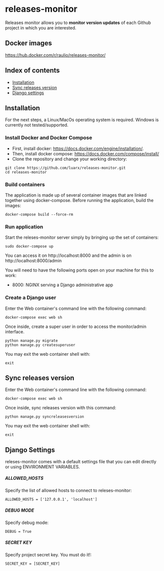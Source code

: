# releases-monitor
Releases monitor allows you to **monitor version updates** of each Github project in which you are interested.

## Docker images
https://hub.docker.com/r/raulio/releases-monitor/

## Index of contents

- [Installation](#installation)
- [Sync releases version](#sync-releases-version)
- [Django settings](#django-settings)

Installation
------------

For the next steps, a Linux/MacOs operating system is required. Windows is currently not tested/supported.

### Install Docker and Docker Compose
* First, install docker: https://docs.docker.com/engine/installation/.
* Then, install docker compose: https://docs.docker.com/compose/install/
* Clone the repository and change your working directory:

```
git clone https://github.com/luarx/releases-monitor.git
cd releases-monitor
```

### Build containers
The application is made up of several container images that are linked together using docker-compose. Before running the application, build the images:

`docker-compose build --force-rm`

### Run application
Start the releses-monitor server simply by bringing up the set of containers:

`sudo docker-compose up`

You can access it on http://localhost:8000 and the admin is on http://localhost:8000/admin

You will need to have the following ports open on your machine for this to work:
- 8000: NGINX serving a Django administrative app

### Create a Django user
Enter the Web container's command line with the following command:

```
docker-compose exec web sh
```

Once inside, create a super user in order to access the monitor/admin interface.

```
python manage.py migrate
python manage.py createsuperuser
```

You may exit the web container shell with:

```
exit
```

Sync releases version
------------

Enter the Web container's command line with the following command:

```
docker-compose exec web sh
```

Once inside, sync releases version with this command:

```
python manage.py syncreleasesversion
```

You may exit the web container shell with:

```
exit
```

Django Settings
---------------

releses-monitor comes with a default settings file that you can edit directly or using ENVIRONMENT VARIABLES.

##### ALLOWED_HOSTS
Specify the list of allowed hosts to connect to releses-monitor:

`ALLOWED_HOSTS = ['127.0.0.1', 'localhost']`

##### DEBUG MODE
Specify debug mode:

`DEBUG = True`

##### SECRET KEY
Specify project secret key. You must do it!:

`SECRET_KEY = [SECRET_KEY]`
